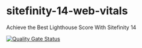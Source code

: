 # sitefinity-14-web-vitals
Achieve the Best Lighthouse Score With Sitefinity 14

[![Quality Gate Status](https://sonarcloud.io/api/project_badges/measure?project=Sitefinity-Partners_sitefinity-14-web-vitals&metric=alert_status&token=d83fca59415818a88ad9c0b8e655d1a525e27e30)](https://sonarcloud.io/dashboard?id=Sitefinity-Partners_sitefinity-14-web-vitals)